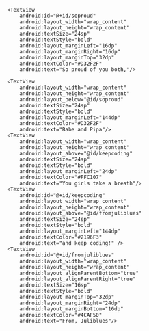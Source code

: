 <?xml version="1.0" encoding="utf-8"?>
<RelativeLayout xmlns:android="http://schemas.android.com/apk/res/android"
    xmlns:tools="http://schemas.android.com/tools"
    android:layout_width="match_parent"
    android:layout_height="match_parent"
    tools:context=".MainActivity"
    android:background="#CDDC39"
    android:padding="16dp">
    <ImageView
        android:layout_width="match_parent"
        android:layout_height="match_parent"
        android:src="@drawable/androidcard"
       android:scaleType="centerCrop"/>

    <TextView
        android:id="@+id/soproud"
        android:layout_width="wrap_content"
        android:layout_height="wrap_content"
        android:textSize="24sp"
        android:textStyle="bold"
        android:layout_marginLeft="16dp"
        android:layout_marginRight="16dp"
        android:layout_marginTop="32dp"
        android:textColor="#D32F2F"
        android:text="So proud of you both,"/>

    <TextView
        android:layout_width="wrap_content"
        android:layout_height="wrap_content"
        android:layout_below="@id/soproud"
        android:textSize="24sp"
        android:textStyle="bold"
        android:layout_marginLeft="144dp"
        android:textColor="#D32F2F"
        android:text="Babe and Pipa"/>
    <TextView
        android:layout_width="wrap_content"
        android:layout_height="wrap_content"
        android:layout_above="@id/keepcoding"
        android:textSize="24sp"
        android:textStyle="bold"
        android:layout_marginLeft="24dp"
        android:textColor="#FFC107"
        android:text="You girls take a breath"/>
    <TextView
        android:id="@+id/keepcoding"
        android:layout_width="wrap_content"
        android:layout_height="wrap_content"
        android:layout_above="@id/fromjuliblues"
        android:textSize="24sp"
        android:textStyle="bold"
        android:layout_marginLeft="144dp"
        android:textColor="#2196F3"
        android:text="and keep coding!" />
    <TextView
        android:id="@+id/fromjuliblues"
        android:layout_width="wrap_content"
        android:layout_height="wrap_content"
        android:layout_alignParentBottom="true"
        android:layout_alignParentRight="true"
        android:textSize="16sp"
        android:textStyle="bold"
        android:layout_marginTop="32dp"
        android:layout_marginRight="24dp"
        android:layout_marginBottom="16dp"
        android:textColor="#4CAF50"
        android:text="From, Juliblues"/>

</RelativeLayout>
